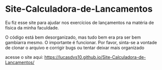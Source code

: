 # Site-Calculadora-de-Lancamentos
 
Eu fiz esse site para ajudar nos exercícios de lançamentos na matéria de física da minha faculdade.

O código está bem desorganizado, mas tudo bem era pra ser bem gambiarra mesmo. O importante é funcionar.
Por favor, sinta-se a vontade de clonar o arquivo e corrigir bugs ou tentar deixar mais organizado

acesse o site aqui: https://lucasdvs10.github.io/Site-Calculadora-de-Lancamentos/
